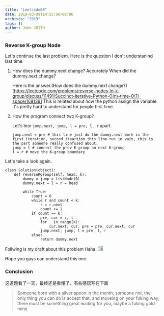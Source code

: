 ```yaml
---
title: "Leetcode08"
date: 2019-03-09T14:55:08+08:00
archives: "2019"
tags: []
author: John SMITH
---
```


### Reverse K-group Node

Let's continue the last problem.
Here is the question I don't understanind last time.

1. How does the dummy.next change? Accurately When did the dummy.next change?
	
	Here is the answer.(How does the dummy.next change?)[https://leetcode.com/problems/reverse-nodes-in-k-group/discuss/11491/Succinct-iterative-Python-O(n)-time-O(1)-space/168139]
	This is related about how the python assign the variable. It's pretty hard to understand for people first time.

2. How the program connect two K-group?
	
	Let's tear ``jump.next, jump, l = pre, l, r`` apart.
	```
	jump.next = pre # this line just do the dummy.next work in the first iteration, second iteartion this line run in vain, this is the part someone really confused about.
	jump = l # connect the prev K-group an next K-group
	l = r # move the K-group boundary
	```

Let's take a look again.
```
class Solution(object):
    def reverseKGroup(self, head, k):
        dummy = jump = ListNode(0)
        dummy.next = l = r = head

        while True:
            count = 0
            while r and count < k:
                r = r.next
                count += 1
            if count == k:
                pre, cur = r, l
                for _ in range(k):
                    cur.next, cur, pre = pre, cur.next, cur
                jump.next, jump, l = pre, l, r
            else:
                return dummy.next
```
Follwing is my draft about this problem Haha.
<img src="https://user-gold-cdn.xitu.io/2019/3/9/169626eddc4b3a16?w=1080&h=1920&f=jpeg&s=223910" style="transform:rotate(270deg);-webkit-transform: rotate(270deg);">

Hope you guys can understand this one.

### Conclusion

这道题看了一天，最终还是看懂了，有些感悟写在下面

> Someone born with a silver spoon in the month, someone not, the only thing you can do is accept that, and moveing on your fuking way, there must be something great waiting for you, maybe a fuking gold mine.